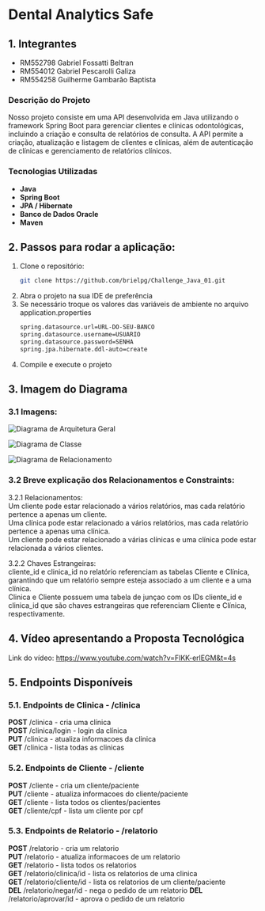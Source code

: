 
# Dental Analytics Safe

## 1. Integrantes
- RM552798 Gabriel Fossatti Beltran  
- RM554012 Gabriel Pescarolli Galiza  
- RM554258 Guilherme Gambarão Baptista

### Descrição do Projeto
Nosso projeto consiste em uma API desenvolvida em Java utilizando o framework Spring Boot para gerenciar clientes e clínicas odontológicas, incluindo a criação e consulta de relatórios de consulta. A API permite a criação, atualização e listagem de clientes e clínicas, além de autenticação de clínicas e gerenciamento de relatórios clínicos.

### Tecnologias Utilizadas
- **Java**
- **Spring Boot**
- **JPA / Hibernate**
- **Banco de Dados Oracle**
- **Maven**

## 2. Passos para rodar a aplicação:
1. Clone o repositório:  
   ```bash
   git clone https://github.com/brielpg/Challenge_Java_01.git

2. Abra o projeto na sua IDE de preferência 
3. Se necessário troque os valores das variáveis de ambiente no arquivo application.properties  
    ```bash
    spring.datasource.url=URL-DO-SEU-BANCO
    spring.datasource.username=USUARIO
    spring.datasource.password=SENHA
    spring.jpa.hibernate.ddl-auto=create
4. Compile e execute o projeto  

## 3. Imagem do Diagrama

### 3.1 Imagens:

![Diagrama de Arquitetura Geral](./imagens/diagramaArquiteturaGeral.png)

![Diagrama de Classe](./imagens/diagramaDeClasse.png)

![Diagrama de Relacionamento](./imagens/diagramaDeRelacionamento.png)

### 3.2 Breve explicação dos Relacionamentos e Constraints:

3.2.1 Relacionamentos:  
Um cliente pode estar relacionado a vários relatórios, mas cada relatório pertence a apenas um cliente.  
Uma clínica pode estar relacionado a vários relatórios, mas cada relatório pertence a apenas uma clínica.  
Um cliente pode estar relacionado a várias clínicas e uma clínica pode estar relacionada a vários clientes.  

3.2.2 Chaves Estrangeiras:  
cliente_id e clinica_id no relatório referenciam as tabelas Cliente e Clínica, garantindo que um relatório sempre esteja associado a um cliente e a uma clínica.  
Clinica e Cliente possuem uma tabela de junçao com os IDs cliente_id e clinica_id que são chaves estrangeiras que referenciam Cliente e Clínica, respectivamente.  

## 4. Vídeo apresentando a Proposta Tecnológica
Link do vídeo: https://www.youtube.com/watch?v=FlKK-erlEGM&t=4s

## 5. Endpoints Disponíveis

### 5.1. Endpoints de Clinica - /clinica
**POST** /clinica - cria uma clínica  
**POST** /clinica/login - login da clínica  
**PUT**  /clinica - atualiza informacoes da clinica  
**GET**  /clinica - lista todas as clinicas

### 5.2. Endpoints de Cliente - /cliente
**POST** /cliente - cria um cliente/paciente  
**PUT** /cliente - atualiza informacoes do cliente/paciente  
**GET** /cliente - lista todos os clientes/pacientes  
**GET** /cliente/cpf - lista um cliente por cpf  

### 5.3. Endpoints de Relatorio - /relatorio
**POST** /relatorio - cria um relatorio  
**PUT** /relatorio - atualiza informacoes de um relatorio  
**GET** /relatorio - lista todos os relatorios  
**GET** /relatorio/clinica/id - lista os relatorios de uma clinica  
**GET** /relatorio/cliente/id - lista os relatorios de um cliente/paciente  
**DEL** /relatorio/negar/id - nega o pedido de um relatorio
**DEL** /relatorio/aprovar/id - aprova o pedido de um relatorio